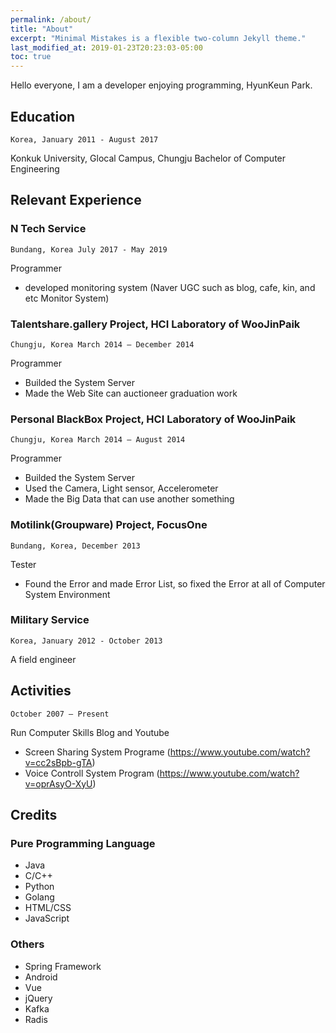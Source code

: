 ```yaml
---
permalink: /about/
title: "About"
excerpt: "Minimal Mistakes is a flexible two-column Jekyll theme."
last_modified_at: 2019-01-23T20:23:03-05:00
toc: true
---
```


Hello everyone, I am a developer enjoying programming, HyunKeun Park.

## Education
`Korea, January 2011 - August 2017`

Konkuk University, Glocal Campus, Chungju Bachelor of Computer Engineering 

## Relevant Experience
### N Tech Service 
`Bundang, Korea July 2017 - May 2019`

Programmer 
* developed monitoring system (Naver UGC such as blog, cafe, kin, and etc Monitor System)

### Talentshare.gallery Project, HCI Laboratory of WooJinPaik 
`Chungju, Korea March 2014 – December 2014`

Programmer 
* Builded the System Server
* Made the Web Site can auctioneer graduation work

### Personal BlackBox Project, HCI Laboratory of WooJinPaik
`Chungju, Korea March 2014 – August 2014`

Programmer 
* Builded the System Server
* Used the Camera, Light sensor, Accelerometer
* Made the Big Data that can use another something

### Motilink(Groupware) Project, FocusOne
`Bundang, Korea, December 2013`

Tester 
* Found the Error and made Error List, so fixed the Error at all of Computer System
Environment

### Military Service
`Korea, January 2012 - October 2013`

A field engineer 

## Activities
`October 2007 – Present`

Run Computer Skills Blog and Youtube 
* Screen Sharing System Programe (https://www.youtube.com/watch?v=cc2sBpb-gTA)
* Voice Controll System Program (https://www.youtube.com/watch?v=oprAsyO-XyU)

## Credits
### Pure Programming Language
* Java
* C/C++
* Python
* Golang
* HTML/CSS
* JavaScript

### Others
* Spring Framework
* Android
* Vue
* jQuery
* Kafka
* Radis
